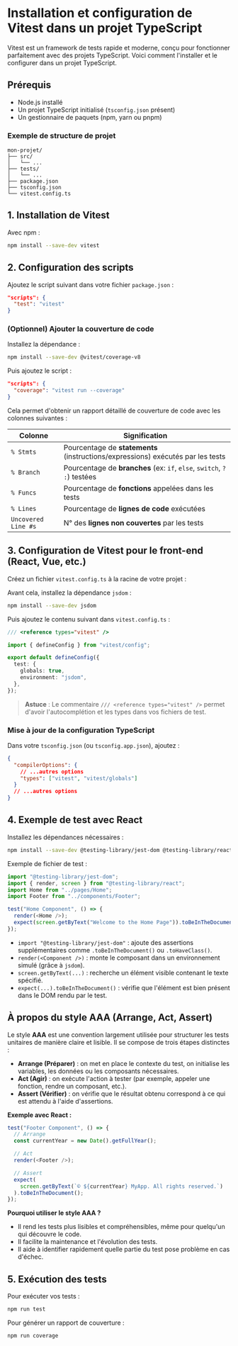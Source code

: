 # Installation et configuration de Vitest dans un projet TypeScript

Vitest est un framework de tests rapide et moderne, conçu pour fonctionner parfaitement avec des projets TypeScript. Voici comment l'installer et le configurer dans un projet TypeScript.

## Prérequis

- Node.js installé
- Un projet TypeScript initialisé (`tsconfig.json` présent)
- Un gestionnaire de paquets (npm, yarn ou pnpm)

### Exemple de structure de projet

```
mon-projet/
├── src/
│   └── ...
├── tests/
│   └── ...
├── package.json
├── tsconfig.json
└── vitest.config.ts
```

## 1. Installation de Vitest

Avec npm :

```bash
npm install --save-dev vitest
```

## 2. Configuration des scripts

Ajoutez le script suivant dans votre fichier `package.json` :

```json
"scripts": {
  "test": "vitest"
}
```

### (Optionnel) Ajouter la couverture de code

Installez la dépendance :

```bash
npm install --save-dev @vitest/coverage-v8
```

Puis ajoutez le script :

```json
"scripts": {
  "coverage": "vitest run --coverage"
}
```

Cela permet d'obtenir un rapport détaillé de couverture de code avec les colonnes suivantes :

| **Colonne**         | **Signification**                                                               |
| ------------------- | ------------------------------------------------------------------------------- |
| `% Stmts`           | Pourcentage de **statements** (instructions/expressions) exécutés par les tests |
| `% Branch`          | Pourcentage de **branches** (ex: `if`, `else`, `switch`, `? :`) testées         |
| `% Funcs`           | Pourcentage de **fonctions** appelées dans les tests                            |
| `% Lines`           | Pourcentage de **lignes de code** exécutées                                     |
| `Uncovered Line #s` | N° des **lignes non couvertes** par les tests                                   |

## 3. Configuration de Vitest pour le front-end (React, Vue, etc.)

Créez un fichier `vitest.config.ts` à la racine de votre projet :

Avant cela, installez la dépendance `jsdom` :

```bash
npm install --save-dev jsdom
```

Puis ajoutez le contenu suivant dans `vitest.config.ts` :

```ts
/// <reference types="vitest" />

import { defineConfig } from "vitest/config";

export default defineConfig({
  test: {
    globals: true,
    environment: "jsdom",
  },
});
```

> **Astuce** : Le commentaire `/// <reference types="vitest" />` permet d'avoir l'autocomplétion et les types dans vos fichiers de test.

### Mise à jour de la configuration TypeScript

Dans votre `tsconfig.json` (ou `tsconfig.app.json`), ajoutez :

```json
{
  "compilerOptions": {
    // ...autres options
    "types": ["vitest", "vitest/globals"]
  }
  // ...autres options
}
```

## 4. Exemple de test avec React

Installez les dépendances nécessaires :

```bash
npm install --save-dev @testing-library/jest-dom @testing-library/react
```

Exemple de fichier de test :

```ts
import "@testing-library/jest-dom";
import { render, screen } from "@testing-library/react";
import Home from "../pages/Home";
import Footer from "../components/Footer";

test("Home Component", () => {
  render(<Home />);
  expect(screen.getByText("Welcome to the Home Page")).toBeInTheDocument();
});
```

- `import "@testing-library/jest-dom"` : ajoute des assertions supplémentaires comme `.toBeInTheDocument()` ou `.toHaveClass()`.
- `render(<Component />)` : monte le composant dans un environnement simulé (grâce à `jsdom`).
- `screen.getByText(...)` : recherche un élément visible contenant le texte spécifié.
- `expect(...).toBeInTheDocument()` : vérifie que l'élément est bien présent dans le DOM rendu par le test.

## À propos du style AAA (Arrange, Act, Assert)

Le style **AAA** est une convention largement utilisée pour structurer les tests unitaires de manière claire et lisible. Il se compose de trois étapes distinctes :

- **Arrange (Préparer)** : on met en place le contexte du test, on initialise les variables, les données ou les composants nécessaires.
- **Act (Agir)** : on exécute l'action à tester (par exemple, appeler une fonction, rendre un composant, etc.).
- **Assert (Vérifier)** : on vérifie que le résultat obtenu correspond à ce qui est attendu à l'aide d'assertions.

**Exemple avec React :**

```ts
test("Footer Component", () => {
  // Arrange
  const currentYear = new Date().getFullYear();

  // Act
  render(<Footer />);

  // Assert
  expect(
    screen.getByText(`© ${currentYear} MyApp. All rights reserved.`)
  ).toBeInTheDocument();
});
```

**Pourquoi utiliser le style AAA ?**

- Il rend les tests plus lisibles et compréhensibles, même pour quelqu'un qui découvre le code.
- Il facilite la maintenance et l'évolution des tests.
- Il aide à identifier rapidement quelle partie du test pose problème en cas d'échec.

## 5. Exécution des tests

Pour exécuter vos tests :

```bash
npm run test
```

Pour générer un rapport de couverture :

```bash
npm run coverage
```
